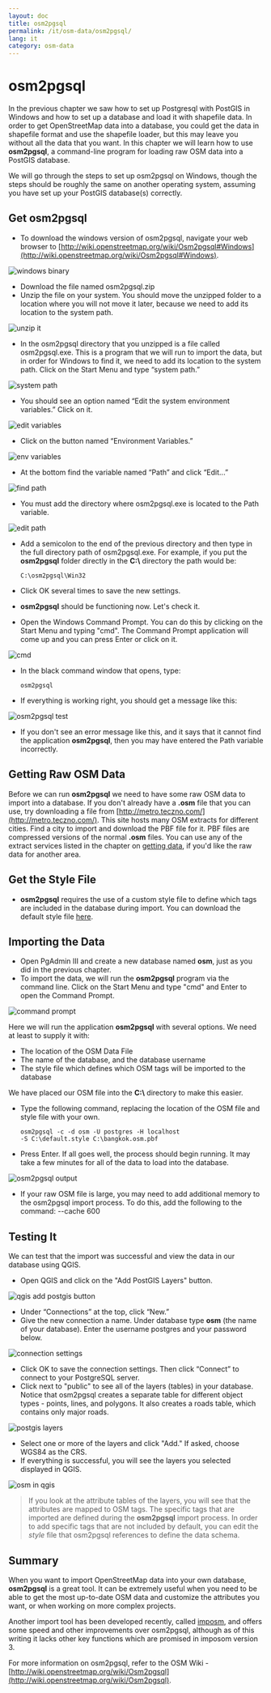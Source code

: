 ```yaml
---
layout: doc
title: osm2pgsql
permalink: /it/osm-data/osm2pgsql/
lang: it
category: osm-data
---
```


osm2pgsql
==========
In the previous chapter we saw how to set up Postgresql with PostGIS in Windows and
how to set up a database and load it with shapefile data. In order to get OpenStreetMap
data into a database, you could get the data in shapefile format and use the shapefile
loader, but this may leave you without all the data that you want. In this chapter we
will learn how to use **osm2pgsql**, a command-line program for loading raw OSM
data into a PostGIS database.

We will go through the steps to set up osm2pgsql on Windows, though the steps should
be roughly the same on another operating system, assuming you have set up your
PostGIS database(s) correctly.

Get osm2pgsql
-------------
-	To download the windows version of osm2pgsql, navigate your web browser to
	[http://wiki.openstreetmap.org/wiki/Osm2pgsql#Windows](http://wiki.openstreetmap.org/wiki/Osm2pgsql#Windows).

![windows binary][]

-	Download the file named osm2pgsql.zip
-	Unzip the file on your system. You should move the unzipped folder to a location where you will
	not move it later, because we need to add its location to the system path.

![unzip it][]

-	In the osm2pgsql directory that you unzipped is a file called osm2pgsql.exe.  This is a program
	that we will run to import the data, but in order for Windows to find it, we need to add its
	location to the system path.  Click on the Start Menu and type “system path.”

![system path][]

-	You should see an option named “Edit the system environment variables.”  Click on it.

![edit variables][]

-	Click on the button named “Environment Variables.”

![env variables][]

-	At the bottom find the variable named “Path” and click “Edit...”

![find path][]

-	You must add the directory where osm2pgsql.exe is located to the Path variable.

![edit path][]

-	Add a semicolon to the end of the previous directory and then type in the full
	directory path of osm2pgsql.exe.  For example, if you put the **osm2pgsql** folder
	directly in the **C:\\** directory the path would be:
	
		C:\osm2pgsql\Win32

-	Click OK several times to save the new settings.
-	**osm2pgsql** should be functioning now. Let's check it.
-	Open the Windows Command Prompt. You can do this by clicking on the Start Menu and typing
	"cmd". The Command Prompt application will come up and you can press Enter or click on it.

![cmd][]

-	In the black command window that opens, type:

		osm2pgsql

-	If everything is working right, you should get a message like this:

![osm2pgsql test][]

-	If you don't see an error message like this, and it says that it cannot find the application
	**osm2pgsql**, then you may have entered the Path variable incorrectly.

Getting Raw OSM Data
---------------------
Before we can run **osm2pgsql** we need to have some raw OSM data to import into a database.
If you don't already have a **.osm** file that you can use, try downloading a file from
[http://metro.teczno.com/](http://metro.teczno.com/). This site hosts many OSM extracts for
different cities.  Find a city to import and download the PBF file for it. PBF files are
compressed versions of the normal **.osm** files. You can use any of the extract services
listed in the chapter on [getting data](/en/osm-data/getting-data), if you'd like the raw data
for another area.

Get the Style File
------------------
-	**osm2pgsql** requires the use of a custom style file to define which tags are included
	in the database during import. You can download the default style file
	[here](/files/default.style).

Importing the Data
-------------------
-	Open PgAdmin III and create a new database named **osm**, just as you did in the
	previous chapter.
-	To import the data, we will run the **osm2pgsql** program via the command line. Click on
	the Start Menu and type "cmd" and Enter to open the Command Prompt.

![command prompt][]

Here we will run the application **osm2pgsql** with several options. We need at least
to supply it with:

-	The location of the OSM Data File
-	The name of the database, and the database username
-	The style file which defines which OSM tags will be imported to the database

We have placed our OSM file into the **C:\\** directory to make this easier.

-	Type the following command, replacing the location of the OSM file and style file with your own.

		osm2pgsql -c -d osm -U postgres -H localhost
		-S C:\default.style C:\bangkok.osm.pbf

-	Press Enter. If all goes well, the process should begin running. It may take a few minutes for all
	of the data to load into the database.

![osm2pgsql output][]

-	If your raw OSM file is large, you may need to add additional memory
	to the osm2pgsql import process. To do this, add the following to the command:
		--cache 600

Testing It
-----------
We can test that the import was successful and view the data in our database using QGIS.

-	Open QGIS and click on the "Add PostGIS Layers" button.

![qgis add postgis button][]

-	Under “Connections” at the top, click “New.”
-	Give the new connection a name.  Under database type **osm** (the name of your database).
	Enter the username postgres and your password below.

![connection settings][]

-	Click OK to save the connection settings.  Then click “Connect” to connect to your PostgreSQL
	server.
-	Click next to "public" to see all of the layers (tables) in your database. Notice that osm2pgsql
	creates a separate table for different object types - points, lines, and polygons. It also creates
	a roads table, which contains only major roads.

![postgis layers][]

-	Select one or more of the layers and click "Add." If asked, choose WGS84 as the CRS.
-	If everything is successful, you will see the layers you selected displayed in QGIS.

![osm in qgis][]

>	If you look at the attribute tables of the layers, you will see that the attributes are mapped
>	to OSM tags. The specific tags that are imported are defined during the **osm2pgsql** import
>	process. In order to add specific tags that are not included by default, you can edit the
>	*style* file that osm2pgsql references to define the data schema.


Summary
-------
When you want to import OpenStreetMap data into your own database, **osm2pgsql** is a great tool.
It can be extremely useful when you need to be able to get the most up-to-date OSM data and
customize the attributes you want, or when working on more complex projects.

Another import tool has been developed recently, called [imposm](http://imposm.org/), and offers
some speed and other improvements over osm2pgsql, although as of this writing it lacks other key
functions which are promised in imposom version 3.

For more information on osm2pgsql, refer to the OSM Wiki - 
[http://wiki.openstreetmap.org/wiki/Osm2pgsql](http://wiki.openstreetmap.org/wiki/Osm2pgsql).


[windows binary]: /images/en/osm-data/osm2pgsql/windows-binary.png
[unzip it]: /images/en/osm-data/osm2pgsql/unzip-it.png
[system path]: /images/en/osm-data/osm2pgsql/system-path.png
[edit variables]: /images/en/osm-data/osm2pgsql/edit-environment-variables.png
[env variables]: /images/en/osm-data/osm2pgsql/environment-variables.png
[find path]: /images/en/osm-data/osm2pgsql/find-path.png
[edit path]: /images/en/osm-data/osm2pgsql/edit-path-variable.png
[cmd]: /images/en/osm-data/osm2pgsql/cmd.png
[osm2pgsql test]: /images/en/osm-data/osm2pgsql/osm2pgsql-test.png
[command prompt]: /images/en/osm-data/osm2pgsql/command-prompt.png
[osm2pgsql output]: /images/en/osm-data/osm2pgsql/osm2pgsql-output.png
[qgis add postgis button]: /images/en/osm-data/osm2pgsql/add-postgis-button.png
[connection settings]: /images/en/osm-data/osm2pgsql/connection-settings.png
[postgis layers]: /images/en/osm-data/osm2pgsql/postgis-layers.png
[osm in qgis]: /images/en/osm-data/osm2pgsql/osm-in-qgis.png

